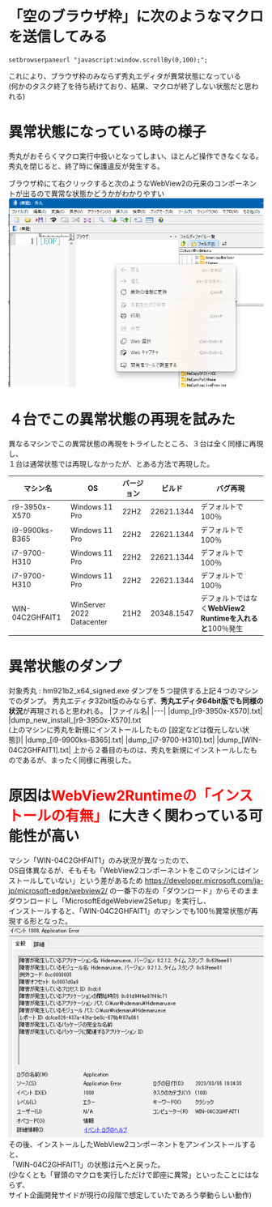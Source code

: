 # 「空のブラウザ枠」に次のようなマクロを送信してみる

```
setbrowserpaneurl "javascript:window.scrollBy(0,100);";
```

これにより、ブラウザ枠のみならず秀丸エディタが異常状態になっている  
(何かのタスク終了を待ち続けており、結果、マクロが終了しない状態だと思われる)


# 異常状態になっている時の様子
秀丸がおそらくマクロ実行中扱いとなってしまい、ほとんど操作できなくなる。  
秀丸を閉じると、終了時に保護違反が発生する。

ブラウザ枠にて右クリックすると次のようなWebView2の元来のコンポーネントが出るので異常な状態かどうかがわかりやすい  
![](img/2023-03-05-19-13-01.png)


# ４台でこの異常状態の再現を試みた

異なるマシンでこの異常状態の再現をトライしたところ、３台は全く同様に再現し、  
１台は通常状態では再現しなかったが、とある方法で再現した。

|  マシン名  |  OS  | バージョン | ビルド | バグ再現 |
|---|---|---|---|---|
| r9-3950x-X570  | Windows 11 Pro | 22H2 | 22621.1344 | デフォルトで100％ |
| i9-9900ks-B365 | Windows 11 Pro | 22H2 | 22621.1344 | デフォルトで100％ |
| i7-9700-H310 | Windows 11 Pro | 22H2 | 22621.1344 | デフォルトで100％ |
| i7-9700-H310 | Windows 11 Pro | 22H2 | 22621.1344 | デフォルトで100％ |
| WIN-04C2GHFAIT1 | WinServer 2022 Datacenter | 21H2 | 20348.1547 | デフォルトではなく**WebView2 Runtimeを入れると**100％発生 |

# 異常状態のダンプ

対象秀丸 : hm921b2_x64_signed.exe
ダンプを５つ提供する上記４つのマシンでのダンプ。
秀丸エディタ32bit版のみならず、**秀丸エディタ64bit版でも同様の状況**が再現されると思われる。
|ファイル名|
|---|
|dump_[r9-3950x-X570].txt|
|dump_new_install_[r9-3950x-X570].txt <br> (上のマシンに秀丸を新規にインストールしたもの [設定などは復元しない状態])|
|dump_[i9-9900ks-B365].txt|
|dump_[i7-9700-H310].txt|
|dump_[WIN-04C2GHFAIT1].txt|
上から２番目のものは、秀丸を新規にインストールしたものであるが、まったく同様に再現した。

# 原因は<span style="color: red;">WebView2Runtimeの「インストールの有無」</span>に大きく関わっている可能性が高い

マシン「WIN-04C2GHFAIT1」のみ状況が異なったので、  
OS自体異なるが、そもそも「WebView2コンポーネントをこのマシンにはインストールしていない」という差があるため
https://developer.microsoft.com/ja-jp/microsoft-edge/webview2/
の一番下の左の「ダウンロード」からそのままダウンロードし「MicrosoftEdgeWebview2Setup」を実行し、  
インストールすると、「WIN-04C2GHFAIT1」のマシンでも100％異常状態が再現する形となった。  
![](img/2023-03-05-19-36-20.png)
その後、インストールしたWebView2コンポーネントをアンインストールすると、  
「WIN-04C2GHFAIT1」の状態は元へと戻った。  
(少なくとも「冒頭のマクロを実行しただけで即座に異常」といったことにはならず、  
サイト企画開発サイドが現行の段階で想定していたであろう挙動らしい動作)

